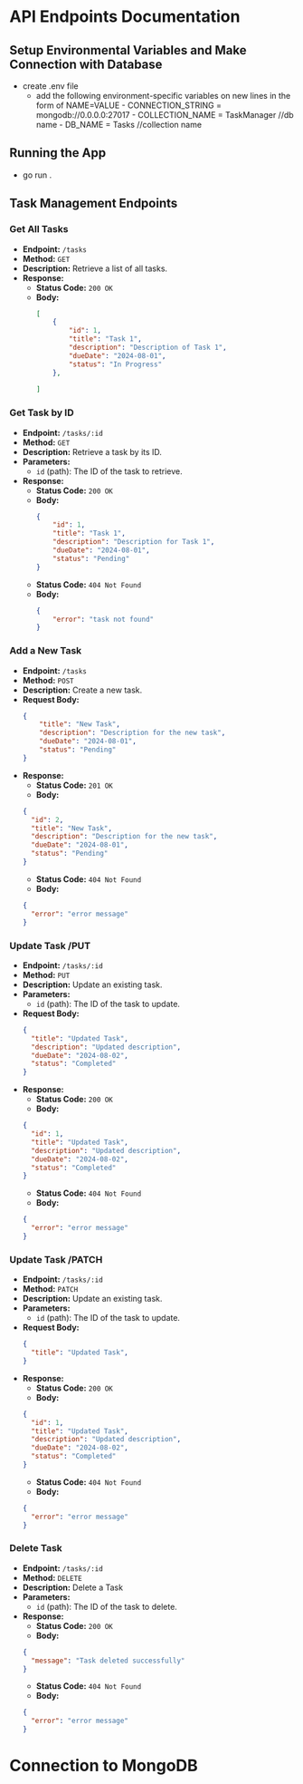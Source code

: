 # API Endpoints Documentation

## Setup Environmental Variables and Make Connection with Database

- create .env file
    - add the following environment-specific variables on new lines in the form of NAME=VALUE
          - CONNECTION_STRING = mongodb://0.0.0.0:27017
          - COLLECTION_NAME = TaskManager //db name
          - DB_NAME = Tasks //collection name

## Running the App 

- go run .


## Task Management Endpoints

### Get All Tasks

- **Endpoint:** `/tasks`
- **Method:** `GET`
- **Description:** Retrieve a list of all tasks.
- **Response:**
  - **Status Code:** `200 OK`
  - **Body:**
    ```json
    [
        {
            "id": 1,
            "title": "Task 1",
            "description": "Description of Task 1",
            "dueDate": "2024-08-01",
            "status": "In Progress"
        },
        
    ]
    ```

### Get Task by ID

- **Endpoint:** `/tasks/:id`
- **Method:** `GET`
- **Description:** Retrieve a task by its ID.
- **Parameters:**
  - `id` (path): The ID of the task to retrieve.
- **Response:**
  - **Status Code:** `200 OK`
  - **Body:**
    ```json
    {
        "id": 1,
        "title": "Task 1",
        "description": "Description for Task 1",
        "dueDate": "2024-08-01",
        "status": "Pending"
    }
    ```
  - **Status Code:** `404 Not Found`
  - **Body:**
    ```json
    {
        "error": "task not found"
    }
    ```

### Add a New Task

- **Endpoint:** `/tasks`
- **Method:** `POST`
- **Description:** Create a new task.
- **Request Body:**
  ```json
  {
      "title": "New Task",
      "description": "Description for the new task",
      "dueDate": "2024-08-01",
      "status": "Pending"
  }
  ```
- **Response:**
  - **Status Code:** `201 OK`
  - **Body:**
  ```json
  {
    "id": 2,
    "title": "New Task",
    "description": "Description for the new task",
    "dueDate": "2024-08-01",
    "status": "Pending"
  }
  ```
  - **Status Code:** `404 Not Found`
  - **Body:**
  ```json
  {
    "error": "error message"
  }
  ```
### Update Task /PUT

- **Endpoint:** `/tasks/:id`
- **Method:** `PUT`
- **Description:** Update an existing task.
- **Parameters:**
  - `id` (path): The ID of the task to update.
- **Request Body:**
  ```json
  {
    "title": "Updated Task",
    "description": "Updated description",
    "dueDate": "2024-08-02",
    "status": "Completed"
  }
  ```
- **Response:**
  - **Status Code:** `200 OK`
  - **Body:**
  ```json
  {
    "id": 1,
    "title": "Updated Task",
    "description": "Updated description",
    "dueDate": "2024-08-02",
    "status": "Completed"
  }
  ```
  - **Status Code:** `404 Not Found`
  - **Body:**
  ```json
  {
    "error": "error message"
  }
  ```

### Update Task /PATCH

- **Endpoint:** `/tasks/:id`
- **Method:** `PATCH`
- **Description:** Update an existing task.
- **Parameters:**
  - `id` (path): The ID of the task to update.
- **Request Body:**
  ```json
  {
    "title": "Updated Task",
  }
  ```
- **Response:**
  - **Status Code:** `200 OK`
  - **Body:**
  ```json
  {
    "id": 1,
    "title": "Updated Task",
    "description": "Updated description",
    "dueDate": "2024-08-02",
    "status": "Completed"
  }
  ```
  - **Status Code:** `404 Not Found`
  - **Body:**
  ```json
  {
    "error": "error message"
  }
  ```

### Delete Task

- **Endpoint:** `/tasks/:id`
- **Method:** `DELETE`
- **Description:** Delete a Task
- **Parameters:**
  - `id` (path): The ID of the task to delete.
- **Response:**
  - **Status Code:** `200 OK`
  - **Body:**
  ```json
  {
    "message": "Task deleted successfully"
  }
  ```
  - **Status Code:** `404 Not Found`
  - **Body:**
  ```json
  {
    "error": "error message"
  }
  ```

# Connection to MongoDB 

## 